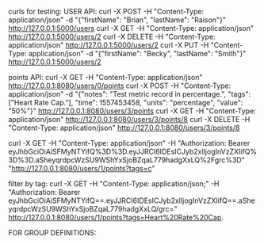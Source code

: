 curls for testing:
USER API:
curl -X POST -H "Content-Type: application/json" -d "{\"firstName\": \"Brian\", \"lastName\": \"Raison\"}" http://127.0.0.1:5000/users
curl -X GET -H "Content-Type: application/json" http://127.0.0.1:5000/users/2
curl -X DELETE -H "Content-Type: application/json" http://127.0.0.1:5000/users/2
curl -X PUT -H "Content-Type: application/json" -d "{\"firstName\": \"Becky\", \"lastName\": \"Smith\"}" http://127.0.0.1:5000/users/2

points API:
curl -X GET -H "Content-Type: application/json" http://127.0.0.1:8080/users/0/points
curl -X POST -H "Content-Type: application/json" -d "{\"notes\": \"Test metric record in percentage.\", \"tags\": [\"Heart Rate Cap.\"], \"time\": 1557453458, \"units\": \"percentage\", \"value\": \"50%\"}" http://127.0.0.1:8080/users/3/points
curl -X GET -H "Content-Type: application/json" http://127.0.0.1:8080/users/3/points/8
curl -X DELETE -H "Content-Type: application/json" http://127.0.0.1:8080/users/3/points/8


curl -X GET -H "Content-Type: application/json" -H "Authorization: Bearer eyJhbGciOiAiSFMyNTYifQ%3D%3D.eyJJRCI6IDEsICJyb2xlIjogInVzZXIifQ%3D%3D.aSheyqrdpcWzSU9WShYxSjoBZqaL779hadgXxLQ%2Fgrc%3D" "http://127.0.0.1:8080/users/1/points?tags=c"


filter by tag:
curl -X GET -H "Content-Type: application/json;" -H "Authorization: Bearer eyJhbGciOiAiSFMyNTYifQ==.eyJJRCI6IDEsICJyb2xlIjogInVzZXIifQ==.aSheyqrdpcWzSU9WShYxSjoBZqaL779hadgXxLQ/grc=" http://127.0.0.1:8080/users/1/points?tags=Heart%20Rate%20Cap.



FOR GROUP DEFINITIONS: